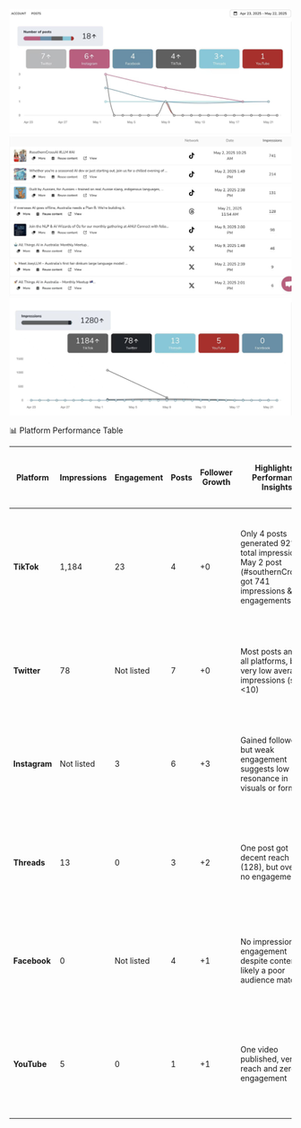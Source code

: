 ![Number of post](TeamProfilePics/9.png)
![Posts](TeamProfilePics/10.png)
![Impressions](TeamProfilePics/8.png)

📊 Platform Performance Table

| Platform      | Impressions | Engagement | Posts | Follower Growth | Highlights / Performance Insights                                                                                   | **Future Improvement Directions (with Strategic Focus)**                                                                            |
| ------------- | ----------- | ---------- | ----- | --------------- | ------------------------------------------------------------------------------------------------------------------- | ----------------------------------------------------------------------------------------------------------------------------------- |
| **TikTok**    | 1,184       | 23         | 4     | +0              | Only 4 posts generated 92% of total impressions. May 2 post (#southernCrossAI) got 741 impressions & 22 engagements | 🔥 **Primary Platform**: Prioritize short-form video content, use trending hashtags, maintain consistent, high-quality video series |
| **Twitter**   | 78          | Not listed | 7     | +0              | Most posts among all platforms, but very low average impressions (some <10)                                         | ⚠️ **Support Platform**: Reduce post frequency, focus on higher-impact content and shareability                                     |
| **Instagram** | Not listed  | 3          | 6     | +3              | Gained followers, but weak engagement suggests low resonance in visuals or format                                   | ⚠️ **Support Platform**: Introduce Reels and use interactive stickers (polls, Q&A) to boost engagement                             |
| **Threads**   | 13          | 0          | 3     | +2              | One post got decent reach (128), but overall no engagement                                                          | 🧪 **Experimental Platform**: Test discussion-style posts and opinion pieces to encourage interaction                               |
| **Facebook**  | 0           | Not listed | 4     | +1              | No impressions or engagement despite content; likely a poor audience match                                          | 📎 **Content Sync Platform**: Maintain basic presence, use it to repost news or media mentions                                      |
| **YouTube**   | 5           | 0          | 1     | +1              | One video published, very low reach and zero engagement                                                             | 📎 **Content Sync Platform**: Consider using Shorts and behind-the-scenes formats to test engagement potential                      |

